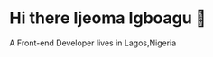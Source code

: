 # Hi there Ijeoma Igboagu  👋 
A Front-end Developer lives in Lagos,Nigeria


<!--
**ijayhub/ijayhub** is a ✨ _special_ ✨ repository because its `README.md` (this file) appears on your GitHub profile.

Here are some ideas to get you started:

- 🔭 I’m currently working on ...
A project which i belong to a team at Chingu
- 🌱 I’m currently learning ...
How to collaborate and building my soft skill by effectively communicating with mt team
- 👯 I’m looking to collaborate on ...
Open source project,bigger and challenging projects
- 🤔 I’m looking for help with ...
- 💬 Ask me about ...
- 📫 How to reach me: ...
You can send me a mail: at ijeonyi@gmail.com
- 😄 Pronouns: ...
- ⚡ Fun fact: ...
-->


